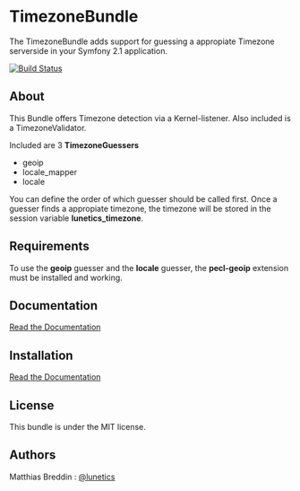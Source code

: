 TimezoneBundle
==============
The TimezoneBundle adds support for guessing a appropiate Timezone serverside in your Symfony 2.1 application.

[![Build Status](https://secure.travis-ci.org/lunetics/TimezoneBundle.png?branch=master)](http://travis-ci.org/lunetics/TimezoneBundle)

About
-----
This Bundle offers Timezone detection via a Kernel-listener.
Also included is a TimezoneValidator.

Included are 3 **TimezoneGuessers**

* geoip
* locale_mapper
* locale

You can define the order of which guesser should be called first.
Once a guesser finds a appropiate timezone, the timezone will be stored in the session variable **lunetics_timezone**.

Requirements
------------
To use the **geoip** guesser and the **locale** guesser, the **pecl-geoip** extension must be installed and working.

Documentation
-------------
[Read the Documentation](https://github.com/lunetics/TimezoneBundle/blob/master/Resources/doc/index.md)

Installation
------------
[Read the Documentation](https://github.com/lunetics/TimezoneBundle/blob/master/Resources/doc/installation.md)

License
-------
This bundle is under the MIT license.

Authors
-------
Matthias Breddin : [@lunetics](https://github.com/lunetics)  
